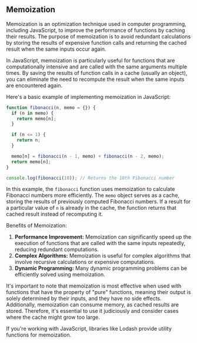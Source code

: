## Memoization ##

Memoization is an optimization technique used in computer programming, including JavaScript, to improve the performance of functions by caching their results. The purpose of memoization is to avoid redundant calculations by storing the results of expensive function calls and returning the cached result when the same inputs occur again.

In JavaScript, memoization is particularly useful for functions that are computationally intensive and are called with the same arguments multiple times. By saving the results of function calls in a cache (usually an object), you can eliminate the need to recompute the result when the same inputs are encountered again.

Here's a basic example of implementing memoization in JavaScript:

```javascript
function fibonacci(n, memo = {}) {
  if (n in memo) {
    return memo[n];
  }

  if (n <= 1) {
    return n;
  }

  memo[n] = fibonacci(n - 1, memo) + fibonacci(n - 2, memo);
  return memo[n];
}

console.log(fibonacci(10)); // Returns the 10th Fibonacci number
```

In this example, the `fibonacci` function uses memoization to calculate Fibonacci numbers more efficiently. The `memo` object serves as a cache, storing the results of previously computed Fibonacci numbers. If a result for a particular value of `n` is already in the cache, the function returns that cached result instead of recomputing it.

Benefits of Memoization:

1. **Performance Improvement:** Memoization can significantly speed up the execution of functions that are called with the same inputs repeatedly, reducing redundant computations.
2. **Complex Algorithms:** Memoization is useful for complex algorithms that involve recursive calculations or expensive computations.
3. **Dynamic Programming:** Many dynamic programming problems can be efficiently solved using memoization.

It's important to note that memoization is most effective when used with functions that have the property of "pure" functions, meaning their output is solely determined by their inputs, and they have no side effects. Additionally, memoization can consume memory, as cached results are stored. Therefore, it's essential to use it judiciously and consider cases where the cache might grow too large.

If you're working with JavaScript, libraries like Lodash provide utility functions for memoization.